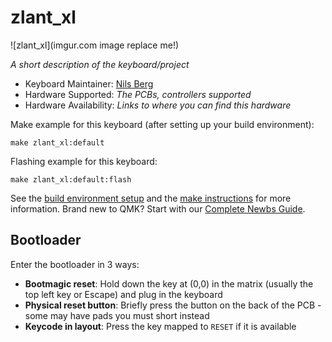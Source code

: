 # zlant_xl

![zlant_xl](imgur.com image replace me!)

*A short description of the keyboard/project*

* Keyboard Maintainer: [Nils Berg](https://github.com/T045T)
* Hardware Supported: *The PCBs, controllers supported*
* Hardware Availability: *Links to where you can find this hardware*

Make example for this keyboard (after setting up your build environment):

    make zlant_xl:default

Flashing example for this keyboard:

    make zlant_xl:default:flash

See the [build environment setup](https://docs.qmk.fm/#/getting_started_build_tools) and the [make instructions](https://docs.qmk.fm/#/getting_started_make_guide) for more information. Brand new to QMK? Start with our [Complete Newbs Guide](https://docs.qmk.fm/#/newbs).

## Bootloader

Enter the bootloader in 3 ways:

* **Bootmagic reset**: Hold down the key at (0,0) in the matrix (usually the top left key or Escape) and plug in the keyboard
* **Physical reset button**: Briefly press the button on the back of the PCB - some may have pads you must short instead
* **Keycode in layout**: Press the key mapped to `RESET` if it is available

